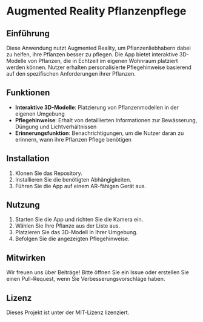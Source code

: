 # Augmented Reality Pflanzenpflege

## Einführung
Diese Anwendung nutzt Augmented Reality, um Pflanzenliebhabern dabei zu helfen, ihre Pflanzen besser zu pflegen. Die App bietet interaktive 3D-Modelle von Pflanzen, die in Echtzeit im eigenen Wohnraum platziert werden können. Nutzer erhalten personalisierte Pflegehinweise basierend auf den spezifischen Anforderungen ihrer Pflanzen.

## Funktionen
- **Interaktive 3D-Modelle**: Platzierung von Pflanzenmodellen in der eigenen Umgebung
- **Pflegehinweise**: Erhalt von detaillierten Informationen zur Bewässerung, Düngung und Lichtverhältnissen
- **Erinnerungsfunktion**: Benachrichtigungen, um die Nutzer daran zu erinnern, wann ihre Pflanzen Pflege benötigen

## Installation
1. Klonen Sie das Repository.
2. Installieren Sie die benötigten Abhängigkeiten.
3. Führen Sie die App auf einem AR-fähigen Gerät aus.

## Nutzung
1. Starten Sie die App und richten Sie die Kamera ein.
2. Wählen Sie Ihre Pflanze aus der Liste aus.
3. Platzieren Sie das 3D-Modell in Ihrer Umgebung.
4. Befolgen Sie die angezeigten Pflegehinweise.

## Mitwirken
Wir freuen uns über Beiträge! Bitte öffnen Sie ein Issue oder erstellen Sie einen Pull-Request, wenn Sie Verbesserungsvorschläge haben.

## Lizenz
Dieses Projekt ist unter der MIT-Lizenz lizenziert.
